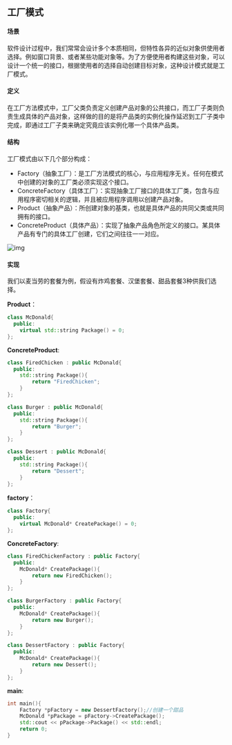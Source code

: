 ## 工厂模式

#### 场景

 软件设计过程中，我们常常会设计多个本质相同，但特性各异的近似对象供使用者选择。例如窗口背景、或者某些功能对象等。为了方便使用者构建这些对象，可以设计一个统一的接口，根据使用者的选择自动创建目标对象，这种设计模式就是工厂模式。

#### 定义

 在工厂方法模式中，工厂父类负责定义创建产品对象的公共接口，而工厂子类则负责生成具体的产品对象，这样做的目的是将产品类的实例化操作延迟到工厂子类中完成，即通过工厂子类来确定究竟应该实例化哪一个具体产品类。

#### 结构

 工厂模式由以下几个部分构成：

- Factory（抽象工厂）：是工厂方法模式的核心，与应用程序无关。任何在模式中创建的对象的工厂类必须实现这个接口。
- ConcreteFactory（具体工厂）：实现抽象工厂接口的具体工厂类，包含与应用程序密切相关的逻辑，并且被应用程序调用以创建产品对象。
- Product（抽象产品）：所创建对象的基类，也就是具体产品的共同父类或共同拥有的接口。
- ConcreteProduct（具体产品）：实现了抽象产品角色所定义的接口。某具体产品有专门的具体工厂创建，它们之间往往一一对应。

![img](https://gitbook.corp.sdo.com/seniorserver/design-patterns/factory.png)

#### 实现

 我们以麦当劳的套餐为例，假设有炸鸡套餐、汉堡套餐、甜品套餐3种供我们选择。

**Product**：

```c++
class McDonald{
  public:
    virtual std::string Package() = 0;
};
```

**ConcreteProduct**:

```c++
class FiredChicken : public McDonald{
  public:
    std::string Package(){
        return "FiredChicken";
    }
};

class Burger : public McDonald{
  public:
    std::string Package(){
        return "Burger";
    }
};

class Dessert : public McDonald{
  public:
    std::string Package(){
        return "Dessert";
    }
};
```

**factory**：

```c++
class Factory{
  public:
    virtual McDonald* CreatePackage() = 0;
};
```

**ConcreteFactory**:

```c++
class FiredChickenFactory : public Factory{
  public:
    McDonald* CreatePackage(){
        return new FiredChicken();
    }
};

class BurgerFactory : public Factory{
  public:
    McDonald* CreatePackage(){
        return new Burger();
    }
};

class DessertFactory : public Factory{
  public:
    McDonald* CreatePackage(){
        return new Dessert();
    }
};
```

**main**:

```c++
int main(){
    Factory *pFactory = new DessertFactory();//创建一个甜品
    McDonald *pPackage = pFactory->CreatePackage();
    std::cout << pPackage->Package() << std::endl;
    return 0;
}
```